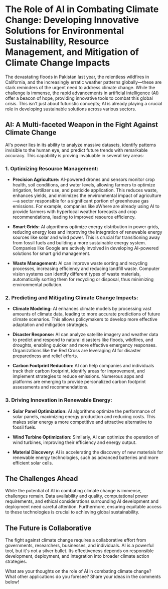# The Role of AI in Combating Climate Change: Developing Innovative Solutions for Environmental Sustainability, Resource Management, and Mitigation of Climate Change Impacts

The devastating floods in Pakistan last year, the relentless wildfires in California, and the increasingly erratic weather patterns globally—these are stark reminders of the urgent need to address climate change.  While the challenge is immense, the rapid advancements in artificial intelligence (AI) offer a beacon of hope, providing innovative tools to combat this global crisis.  This isn't just about futuristic concepts; AI is already playing a crucial role in developing sustainable solutions across various sectors.

## AI: A Multi-faceted Weapon in the Fight Against Climate Change

AI's power lies in its ability to analyze massive datasets, identify patterns invisible to the human eye, and predict future trends with remarkable accuracy.  This capability is proving invaluable in several key areas:

### 1.  Optimizing Resource Management:

* **Precision Agriculture:** AI-powered drones and sensors monitor crop health, soil conditions, and water levels, allowing farmers to optimize irrigation, fertilizer use, and pesticide application.  This reduces waste, enhances yields, and minimizes the environmental impact of agriculture—a sector responsible for a significant portion of greenhouse gas emissions.  For example, companies like aWhere are already using AI to provide farmers with hyperlocal weather forecasts and crop recommendations, leading to improved resource efficiency.

* **Smart Grids:** AI algorithms optimize energy distribution in power grids, reducing energy loss and improving the integration of renewable energy sources like solar and wind power.  This is crucial for transitioning away from fossil fuels and building a more sustainable energy system.  Companies like Google are actively involved in developing AI-powered solutions for smart grid management.

* **Waste Management:** AI can improve waste sorting and recycling processes, increasing efficiency and reducing landfill waste.  Computer vision systems can identify different types of waste materials, automatically sorting them for recycling or disposal, thus minimizing environmental pollution.

### 2.  Predicting and Mitigating Climate Change Impacts:

* **Climate Modeling:** AI enhances climate models by processing vast amounts of climate data, leading to more accurate predictions of future climate scenarios. This allows policymakers to develop more effective adaptation and mitigation strategies.

* **Disaster Response:** AI can analyze satellite imagery and weather data to predict and respond to natural disasters like floods, wildfires, and droughts, enabling quicker and more effective emergency responses.  Organizations like the Red Cross are leveraging AI for disaster preparedness and relief efforts.

* **Carbon Footprint Reduction:** AI can help companies and individuals track their carbon footprint, identify areas for improvement, and implement strategies to reduce emissions.  Numerous apps and platforms are emerging to provide personalized carbon footprint assessments and recommendations.


### 3.  Driving Innovation in Renewable Energy:

* **Solar Panel Optimization:** AI algorithms optimize the performance of solar panels, maximizing energy production and reducing costs.  This makes solar energy a more competitive and attractive alternative to fossil fuels.

* **Wind Turbine Optimization:** Similarly, AI can optimize the operation of wind turbines, improving their efficiency and energy output.

* **Material Discovery:** AI is accelerating the discovery of new materials for renewable energy technologies, such as advanced batteries and more efficient solar cells.


## The Challenges Ahead

While the potential of AI in combating climate change is immense, challenges remain.  Data availability and quality, computational power requirements, and ethical considerations surrounding AI development and deployment need careful attention.  Furthermore, ensuring equitable access to these technologies is crucial to achieving global sustainability.

##  The Future is Collaborative

The fight against climate change requires a collaborative effort from governments, researchers, businesses, and individuals.  AI is a powerful tool, but it's not a silver bullet.  Its effectiveness depends on responsible development, deployment, and integration into broader climate action strategies.

What are your thoughts on the role of AI in combating climate change?  What other applications do you foresee? Share your ideas in the comments below!
